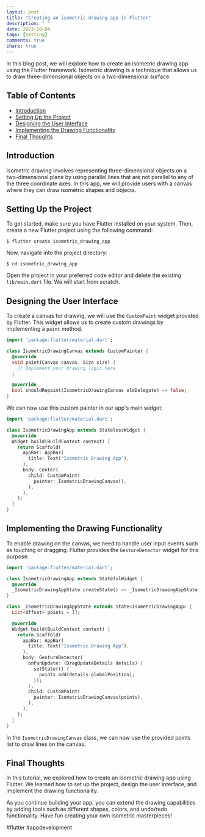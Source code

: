 ```yaml
---
layout: post
title: "Creating an isometric drawing app in Flutter"
description: " "
date: 2023-10-04
tags: [setting]
comments: true
share: true
---
```


In this blog post, we will explore how to create an isometric drawing app using the Flutter framework. Isometric drawing is a technique that allows us to draw three-dimensional objects on a two-dimensional surface.

## Table of Contents
- [Introduction](#introduction)
- [Setting Up the Project](#setting-up-the-project)
- [Designing the User Interface](#designing-the-user-interface)
- [Implementing the Drawing Functionality](#implementing-the-drawing-functionality)
- [Final Thoughts](#final-thoughts)

## Introduction

Isometric drawing involves representing three-dimensional objects on a two-dimensional plane by using parallel lines that are not parallel to any of the three coordinate axes. In this app, we will provide users with a canvas where they can draw isometric shapes and objects.

## Setting Up the Project

To get started, make sure you have Flutter installed on your system. Then, create a new Flutter project using the following command:

```
$ flutter create isometric_drawing_app
```

Now, navigate into the project directory:

```
$ cd isometric_drawing_app
```

Open the project in your preferred code editor and delete the existing `lib/main.dart` file. We will start from scratch.

## Designing the User Interface

To create a canvas for drawing, we will use the `CustomPaint` widget provided by Flutter. This widget allows us to create custom drawings by implementing a `paint` method.

```dart
import 'package:flutter/material.dart';

class IsometricDrawingCanvas extends CustomPainter {
  @override
  void paint(Canvas canvas, Size size) {
    // Implement your drawing logic here
  }

  @override
  bool shouldRepaint(IsometricDrawingCanvas oldDelegate) => false;
}
```

We can now use this custom painter in our app's main widget:

```dart
import 'package:flutter/material.dart';

class IsometricDrawingApp extends StatelessWidget {
  @override
  Widget build(BuildContext context) {
    return Scaffold(
      appBar: AppBar(
        title: Text("Isometric Drawing App"),
      ),
      body: Center(
        child: CustomPaint(
          painter: IsometricDrawingCanvas(),
        ),
      ),
    );
  }
}
```

## Implementing the Drawing Functionality

To enable drawing on the canvas, we need to handle user input events such as touching or dragging. Flutter provides the `GestureDetector` widget for this purpose.

```dart
import 'package:flutter/material.dart';

class IsometricDrawingApp extends StatefulWidget {
  @override
  _IsometricDrawingAppState createState() => _IsometricDrawingAppState();
}

class _IsometricDrawingAppState extends State<IsometricDrawingApp> {
  List<Offset> points = [];

  @override
  Widget build(BuildContext context) {
    return Scaffold(
      appBar: AppBar(
        title: Text("Isometric Drawing App"),
      ),
      body: GestureDetector(
        onPanUpdate: (DragUpdateDetails details) {
          setState(() {
            points.add(details.globalPosition);
          });
        },
        child: CustomPaint(
          painter: IsometricDrawingCanvas(points),
        ),
      ),
    );
  }
}
```

In the `IsometricDrawingCanvas` class, we can now use the provided points list to draw lines on the canvas.

## Final Thoughts

In this tutorial, we explored how to create an isometric drawing app using Flutter. We learned how to set up the project, design the user interface, and implement the drawing functionality.

As you continue building your app, you can extend the drawing capabilities by adding tools such as different shapes, colors, and undo/redo functionality. Have fun creating your own isometric masterpieces!

#flutter #appdevelopment